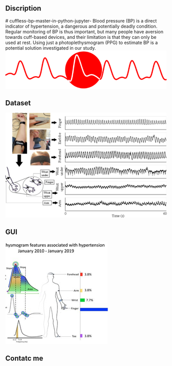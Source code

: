 <h2> Discription </h2>
# cuffless-bp-master-in-python-jupyter-
Blood pressure (BP) is a direct indicator of hypertension, a dangerous and potentially deadly condition. Regular monitoring of BP is thus important, but many people have aversion towards cuff-based devices, and their limitation is that they can only be used at rest. Using just a photoplethysmogram (PPG) to estimate BP is a potential solution investigated in our study.

<img src="https://github.com/Jafar-Abdollahi/cuffless-bp-master-in-python-jupyter-/blob/main/featured_hu54d8b31ef28d7bddf716146b3a45d2d6_25056_720x0_resize_lanczos_2.png"> 

<h2> Dataset </h2>
<img src="https://github.com/Jafar-Abdollahi/cuffless-bp-master-in-python-jupyter-/blob/main/fphys-10-00732-g001.jpg"> 
 

<h2> GUI </h2>
<img src="https://github.com/Jafar-Abdollahi/cuffless-bp-master-in-python-jupyter-/blob/main/Photoplethysmogram-features-and-measurement-sites-of-single-source-photoplethysmography_Q320.jpg"> 

<h2> Contatc me </h2>

         
